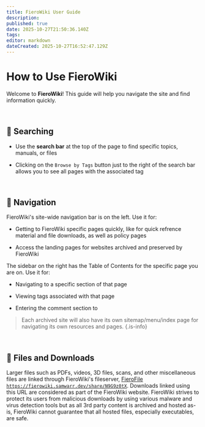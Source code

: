 ```yaml
---
title: FieroWiki User Guide
description: 
published: true
date: 2025-10-27T21:50:36.140Z
tags: 
editor: markdown
dateCreated: 2025-10-27T16:52:47.129Z
---
```


# How to Use FieroWiki

Welcome to **FieroWiki**! This guide will help you navigate the site and find information quickly.

<br>

## 🔎 Searching

- Use the **search bar** at the top of the page to find specific topics, manuals, or files

- Clicking on the `Browse by Tags` button just to the right of the search bar allows you to see all pages with the associated tag

<br>

## 🧭 Navigation
FieroWiki's site-wide navigation bar is on the left. Use it for:

- Getting to FieroWiki specific pages quickly, like for quick refrence material and file downloads, as well as policy pages

- Access the landing pages for websites archived and preserved by FieroWiki

The sidebar on the right has the Table of Contents for the specific page you are on. Use it for:

- Navigating to a specific section of that page

- Viewing tags associated with that page

- Entering the comment section to 

> Each archived site will also have its own sitemap/menu/index page for navigating its own resources and pages.
{.is-info}

<br>

## 📂 Files and Downloads

Larger files such as PDFs, videos, 3D files, scans, and other miscellaneous files are linked through FieroWiki's fileserver, [FieroFile `https://fierowiki.samwarr.dev/share/N9G9z0tX`](https://fierowiki.samwarr.dev/share/N9G9z0tX). Downloads linked using this URL are considered as part of the FieroWiki website. FieroWiki strives to protect its users from malicious downloads by using various malware and virus detection tools but as all 3rd party content is archived and hosted as-is, FieroWiki cannot guarantee that all hosted files, especially executables, are safe.